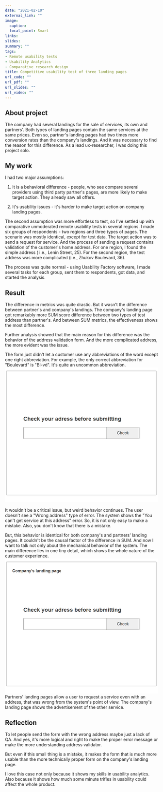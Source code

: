 ```yaml
---
date: "2021-02-10"
external_link: ""
image:
  caption: 
  focal_point: Smart
links:
slides: 
summary: ""
tags:
- Remote usability tests
- Usability Analytics
- Comparative research design
title: Competitive usability test of three landing pages
url_code: ""
url_pdf: ""
url_slides: ""
url_video: ""
---
```


 ## About project
 
 The company had several landings for the sale of services, its own and partners'. Both types of landing pages contain the same services at the same prices. Even so, partner's landing pages had two times more conversion rates than the company's landings. And it was necessary to find the reason for this difference. As a lead ux-researcher, I was doing this project solo.

 ## My work

I had two major assumptions:

1. It is a behavioral difference - people, who see compare several providers using third party partner's pages, are more likely to make target action. They already saw all offers.

2. It's usability issues - it's harder to make target action on company landing pages.

The second assumption was more effortless to test, so I've settled up with comparative unmoderated remote usability tests in several regions. 
I made six groups of respondents - two regions and three types of pages. The scenario was mostly identical, except for test data. The target action was to send a request for service. And the process of sending a request contains validation of the customer's home address. For one region, I found the simple address ( i.e., Lenin Street, 25). For the second region, the test address was more complicated (i.e., Zhukov Boulevard, 36). 

The process was quite normal - using Usability Factory software, I made several tasks for each group, sent them to respondents, got data, and started the analysis.
 
 ## Result

The difference in metrics was quite drastic. But it wasn't the difference between partner's and company's landings. The company's landing page got remarkably more SUM score difference between two types of test address than partner's. And between SUM metrics, the effectiveness shows the most difference.

Further analysis showed that the main reason for this difference was the behavior of the address validation form. And the more complicated address, the more evident was the issue. 
  
The form just didn't let a customer use any abbreviations of the word except one right abbreviation. For example, the only correct abbreviation for "Boulevard" is "Bl-vd". It's quite an uncommon abbreviation.
 ![Adress issues](1.gif "Address issues")
 
It wouldn't be a critical issue, but weird behavior continues. The user doesn't see a "Wrong address" type of error. The system shows the "You can't get service at this address" error. 
So, it is not only easy to make a mistake. Also, you don't know that there is a mistake.
 

But, this behavior is identical for both company's and partners' landing pages. It couldn't be the causal factor of the difference in SUM. 
And now I want to talk not only about the mechanical behavior of the system. The main difference lies in one tiny detail, which shows the whole nature of the customer experience. 
 ![Submit button](2.gif "Submit button")
Partners' landing pages allow a user to request a service even with an address, that was wrong from the system's point of view. The company's landing page shows the advertisement of the other service. 

 ## Reflection

To let people send the form with the wrong address maybe just a lack of QA. And yes, it's more logical and right to make the proper error message or make the more understanding address validator. 

But even if this small thing is a mistake, it makes the form that is much more usable than the more technically proper form on the company's landing page.

I love this case not only because it shows my skills in usability analytics. Also because it shows how much some minute trifles in usability could affect the whole product. 

